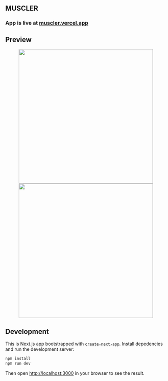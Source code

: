 ## MUSCLER

### App is live at [muscler.vercel.app](https://muscler.vercel.app/)

## Preview
<p float="left" align="middle">
    <a href="https://muscler.vercel.app/">
        <img style="widht: 100px" src="https://muscler.vercel.app/_next/image?url=%2F_next%2Fstatic%2Fmedia%2F21shots_so.bb90544f.png&w=1200&q=100" width="420">
    </a>
     <a href="https://muscler.vercel.app/">
        <img style="widht: 100px" src="https://muscler.vercel.app/_next/image?url=%2F_next%2Fstatic%2Fmedia%2F125shots_so.e02ab8e8.png&w=1080&q=100" width="420">
    </a>
</p>

## Development

This is Next.js app bootstrapped with [`create-next-app`](https://github.com/vercel/next.js/tree/canary/packages/create-next-app).
Install depedencies and run the development server:

```bash
npm install
npm run dev
```

Then open [http://localhost:3000](http://localhost:3000) in your browser to see the result.
